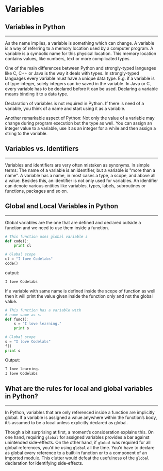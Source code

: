 # **Variables**

## Variables in Python
-----------

As the name implies, a variable is something which can change. A variable is a way of referring to a memory location used by a computer program. A variable is a symbolic name for this physical location. This memory location contains values, like numbers, text or more complicated types.

One of the main differences between Python and strongly-typed languages like C, C++ or Java is the way it deals with types. In strongly-typed languages every variable must have a unique data type. E.g. if a variable is of type integer, solely integers can be saved in the variable. In Java or C, every variable has to be declared before it can be used. Declaring a variable means binding it to a data type.

Declaration of variables is not required in Python. If there is need of a variable, you think of a name and start using it as a variable.

Another remarkable aspect of Python: Not only the value of a variable may change during program execution but the type as well. You can assign an integer value to a variable, use it as an integer for a while and then assign a string to the variable.

## Variables vs. Identifiers
------------

Variables and identifiers are very often mistaken as synonyms. In simple terms: The name of a variable is an identifier, but a variable is "more than a name". A variable has a name, in most cases a type, a scope, and above all a value. Besides this, an identifier is not only used for variables. An identifier can denote various entities like variables, types, labels, subroutines or functions, packages and so on.

## Global and Local Variables in Python
----------

Global variables are the one that are defined and declared outside a function and we need to use them inside a function.

```python
# This function uses global variable s
def code():
    print cl

# Global scope
cl = "I love Codelabs"
code()

```
output:

```bash
I love Codelabs
```

If a variable with same name is defined inside the scope of function as well then it will print the value given inside the function only and not the global value.
```python
# This function has a variable with
# name same as s.
def func():
    s = "I love learning."
    print s

# Global scope
s = "I love Codelabs"
f()
print s
```
Output:
```bash
I love learning.
I love Codelabs
```


## What are the rules for local and global variables in Python?
----------

In Python, variables that are only referenced inside a function are implicitly global. If a variable is assigned a value anywhere within the function’s body, it’s assumed to be a local unless explicitly declared as global.

Though a bit surprising at first, a moment’s consideration explains this. On one hand, requiring `global` for assigned variables provides a bar against unintended side-effects. On the other hand, if `global` was required for all global references, you’d be using `global` all the time. You’d have to declare as global every reference to a built-in function or to a component of an imported module. This clutter would defeat the usefulness of the `global` declaration for identifying side-effects.
